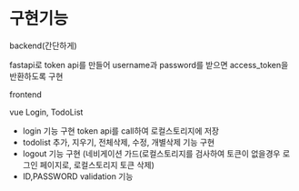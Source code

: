 # 구현기능

backend(간단하게)

fastapi로 token api를 만들어 username과 password를 받으면 access_token을 반환하도록 구현

frontend

vue Login, TodoList

- login 기능 구현 token api를 call하여 로컬스토리지에 저장 
- todolist 추가, 지우기, 전체삭제, 수정, 개별삭제 기능 구현
- logout 기능 구현 (네비게이션 가드(로컬스토리지를 검사하여 토큰이 없을경우 로그인 페이지로, 로컬스토리지 토큰 삭제)
- ID,PASSWORD validation 기능 
